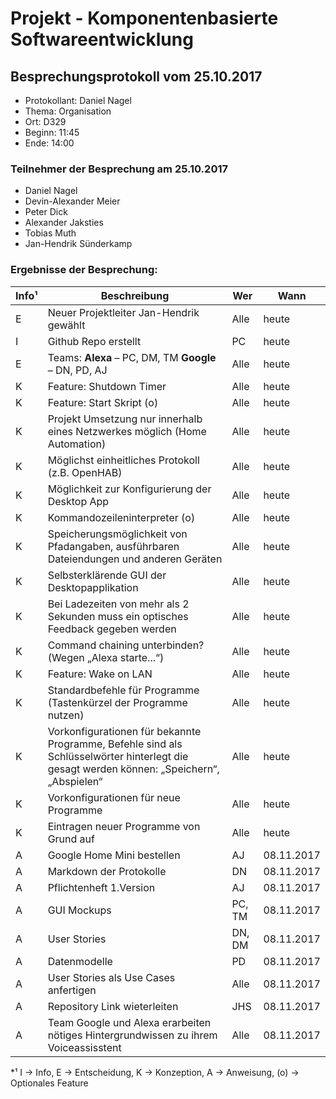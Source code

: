 # Projekt - Komponentenbasierte Softwareentwicklung

## Besprechungsprotokoll vom 25.10.2017
* Protokollant: Daniel Nagel
* Thema: Organisation
* Ort: D329
* Beginn: 11:45
* Ende: 14:00

### Teilnehmer der Besprechung am 25.10.2017
* Daniel Nagel
* Devin-Alexander Meier
* Peter Dick
* Alexander Jaksties
* Tobias Muth
* Jan-Hendrik Sünderkamp

### Ergebnisse der Besprechung:

Info¹ | Beschreibung | Wer | Wann
----- | ------------ | --- | ----
E | Neuer Projektleiter Jan-Hendrik gewählt | Alle | heute
I | Github Repo erstellt | PC | heute
E | Teams: **Alexa** – PC, DM, TM **Google** – DN, PD, AJ | Alle | heute
K | Feature: Shutdown Timer | Alle | heute
K | Feature: Start Skript (o) | Alle | heute
K | Projekt Umsetzung nur innerhalb eines Netzwerkes möglich (Home Automation) | Alle | heute
K | Möglichst einheitliches Protokoll (z.B. OpenHAB) | Alle | heute
K | Möglichkeit zur Konfigurierung der Desktop App | Alle | heute
K | Kommandozeileninterpreter (o) | Alle | heute
K | Speicherungsmöglichkeit von Pfadangaben, ausführbaren Dateiendungen und anderen Geräten | Alle | heute
K | Selbsterklärende GUI der Desktopapplikation | Alle | heute
K | Bei Ladezeiten von mehr als 2 Sekunden muss ein optisches Feedback gegeben werden | Alle | heute
K | Command chaining unterbinden? (Wegen „Alexa starte...“) | Alle | heute
K | Feature: Wake on LAN | Alle | heute
K | Standardbefehle für Programme (Tastenkürzel der Programme nutzen) | Alle | heute
K | Vorkonfigurationen für bekannte Programme, Befehle sind als Schlüsselwörter hinterlegt die gesagt werden können: „Speichern“, „Abspielen“ | Alle | heute
K | Vorkonfigurationen für neue Programme | Alle | heute
K | Eintragen neuer Programme von Grund auf | Alle | heute
A | Google Home Mini bestellen | AJ | 08.11.2017
A | Markdown der Protokolle | DN | 08.11.2017
A | Pflichtenheft 1.Version | AJ | 08.11.2017
A | GUI Mockups | PC, TM | 08.11.2017
A | User Stories | DN, DM | 08.11.2017
A | Datenmodelle | PD | 08.11.2017
A | User Stories als Use Cases anfertigen | Alle | 08.11.2017
A | Repository Link wieterleiten | JHS | 08.11.2017
A | Team Google und Alexa erarbeiten nötiges Hintergrundwissen zu ihrem Voiceassisstent | Alle | 08.11.2017

*¹ I -> Info, E -> Entscheidung, K -> Konzeption, A -> Anweisung, (o) -> Optionales Feature
